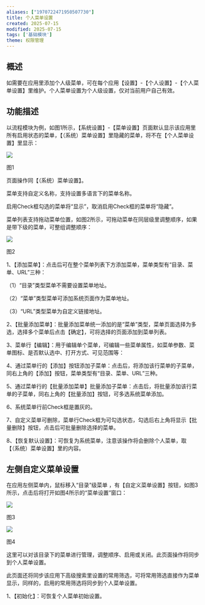```yaml
---
aliases: ["1970722471950507730"]
title: 个人菜单设置
created: 2025-07-15
modified: 2025-07-15
tags: ['基础模块']
theme: 权限管理
---
```


## **概述**

如需要在应用里添加个人级菜单，可在每个应用【设置】-【个人设置】-【个人菜单设置】里维护。个人菜单设置为个人级设置，仅对当前用户自己有效。

##

## **功能描述**

以流程模块为例，如图1所示，【系统设置】-【菜单设置】页面默认显示该应用里所有启用状态的菜单，【（系统）菜单设置】里隐藏的菜单，将不在【个人菜单设置】里显示：

![](https://myhelpdoc.oss-cn-heyuan.aliyuncs.com/mdimages/bf69571ad6763eebecc811ff96888137.jpg)

图1

页面操作同【（系统）菜单设置】。

菜单支持自定义名称，支持设置多语言下的菜单名称。

启用Check框勾选的菜单将“显示”，取消启用Check框的菜单将“隐藏”。

菜单列表支持拖动菜单位置，如图2所示，可拖动菜单在同层级里调整顺序，如果是带下级的菜单，可整组调整顺序：

![](https://myhelpdoc.oss-cn-heyuan.aliyuncs.com/mdimages/786524e79ac989ecde2611d9fb955ca5.jpg)

图2

1、【添加菜单】：点击后可在整个菜单列表下方添加菜单，菜单类型有“目录、菜单、URL”三种：

（1）“目录”类型菜单不需要设置菜单地址。

（2）“菜单”类型菜单可添加系统页面作为菜单地址。

（3）“URL”类型菜单为自定义链接地址。

2、【批量添加菜单】：批量添加菜单统一添加的是“菜单”类型，菜单页面选择为多选，选择多个菜单后点击【确定】，可将选择的页面添加到菜单列表。

3、菜单行【编辑】：用于编辑单个菜单，可编辑一些菜单属性，如菜单参数、菜单图标、是否默认选中、打开方式、可见范围等：

4、通过菜单行的【添加】按钮添加子菜单：点击后，将添加该行菜单的子菜单，同右上角的【添加】按钮，菜单类型有“目录、菜单、URL”三种。

5、通过菜单行的【批量添加菜单】批量添加子菜单：点击后，将批量添加该行菜单的子菜单，同右上角的【批量添加】按钮，可多选系统菜单添加。

6、系统菜单行前Check框是置灰的。

7、自定义菜单可删除，菜单行Check框为可勾选状态，勾选后右上角将显示【批量删除】按钮，点击后可批量删除选择的菜单。

8、【恢复默认设置】：可恢复为系统菜单，注意该操作将会删除个人菜单，取【（系统）菜单设置】里的内容。

##

## **左侧自定义菜单设置**

在应用左侧菜单内，鼠标移入“目录”级菜单 ，有【自定义菜单设置】按钮，如图3所示，点击后将打开如图4所示的“菜单设置”窗口：

![](https://myhelpdoc.oss-cn-heyuan.aliyuncs.com/mdimages/b5ee08bb8c02f197a006cc756a77249e.jpg)

图3

![](https://myhelpdoc.oss-cn-heyuan.aliyuncs.com/mdimages/3f23cb59dfdd38ddd5a12d1014c1c2f5.jpg)

图4

这里可以对该目录下的菜单进行管理，调整顺序、启用或关闭。此页面操作将同步到个人菜单设置。

此页面还将同步该应用下高级搜索里设置的常用筛选，可将常用筛选直接作为菜单显示，同样的，启用的常用筛选将同步到个人菜单设置。

1、【初始化】：可恢复个人菜单初始设置。

